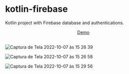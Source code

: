 # kotlin-firebase

Kotlin project with Firebase database and authentications.

<div align="center">
  <a href="https://www.youtube.com/watch?v=HP8onihCVZU&ab_channel=AdrianaLatorre">Demo</a>
  </div>
  <br/>


![Captura de Tela 2022-10-07 às 15 26 39](https://user-images.githubusercontent.com/101880897/194625496-ad5576ce-9cdf-4f7a-9802-77b60b761baa.png)

![Captura de Tela 2022-10-07 às 15 26 58](https://user-images.githubusercontent.com/101880897/194625523-54d0e59f-9b78-4149-b8b0-271b08cedb87.png)

![Captura de Tela 2022-10-07 às 15 29 56](https://user-images.githubusercontent.com/101880897/194625534-f99199ef-8e28-46b8-9be1-272cf43103cd.png)
